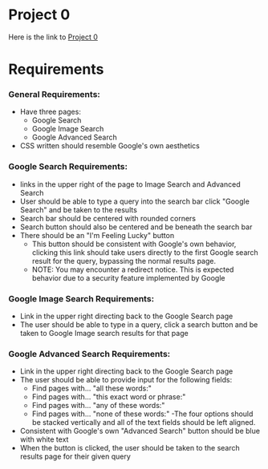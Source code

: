# Project 0

Here is the link to [Project 0](https://cpuening.github.io/Project-0/)

# Requirements
### General Requirements:
* Have three pages:
  - Google Search
  - Google Image Search
  - Google Advanced Search
* CSS written should resemble Google's own aesthetics
### Google Search Requirements:
- links in the upper right of the page to Image Search and Advanced Search
- User should be able to type a query into the search bar click "Google Search" and be taken to the results
- Search bar should be centered with rounded corners
- Search button should also be centered and be beneath the search bar
- There should be an "I'm Feeling Lucky" button
  - This button should be consistent with Google's own behavior, clicking this link should take users directly to the first Google search result for the query, bypassing the normal results page.
  - NOTE: You may encounter a redirect notice. This is expected behavior due to a security feature implemented by Google
### Google Image Search Requirements:
- Link in the upper right directing back to the Google Search page
- The user should be able to type in a query, click a search button and be taken to Google Image search results for that page
### Google Advanced Search Requirements:
- Link in the upper right directing back to the Google Search page
- The user should be able to provide input for the following fields:
  - Find pages with... "all these words:"
  - Find pages with... "this exact word or phrase:"
  - Find pages with... "any of these words:"
  - Find pages with... "none of these words:"
-The four options should be stacked vertically and all of the text fields should be left aligned.
- Consistent with Google's own "Advanced Search" button should be blue with white text
- When the button is clicked, the user should be taken to the search results page for their given query
